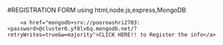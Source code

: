 #REGISTRATION FORM
using html,node.js,express,MongoDB


        <a href="mongodb+srv://poornashri2703:<password>@cluster0.yf8lv6q.mongodb.net/?retryWrites=true&w=majority">CLICK HERE!! to Register the info</a>

